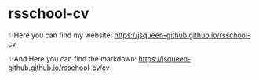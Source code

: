 # rsschool-cv

✨Here you can find my website: https://jsqueen-github.github.io/rsschool-cv

✨And Here you can find the markdown: https://jsqueen-github.github.io/rsschool-cv/cv
